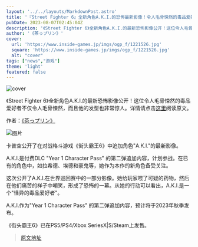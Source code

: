 ```yaml
---
layout: '../../layouts/MarkdownPost.astro'
title: '『Street Fighter 6』全新角色A.K.I.的恐怖最新影像！令人毛骨悚然的毒品爱好者，还有“发型”也很厉害'
pubDate: 2023-08-07T02:45:04Z
description: '《Street Fighter 6》全新角色A.K.I.的最新恐怖影像公开！这位令人毛骨悚然的毒品爱好者不仅令人毛骨悚然，而且他的发型也非常惊人。'
author: '《茶っプリン》'
cover:
  url: 'https://www.inside-games.jp/imgs/ogp_f/1221526.jpg'
  square: 'https://www.inside-games.jp/imgs/ogp_f/1221526.jpg'
  alt: "cover"
tags: ["news","游戏"]
theme: 'light'
featured: false
---
```


![cover](https://www.inside-games.jp/imgs/ogp_f/1221526.jpg)

《Street Fighter 6》全新角色A.K.I.的最新恐怖影像公开！这位令人毛骨悚然的毒品爱好者不仅令人毛骨悚然，而且他的发型也非常惊人。详情请点击[这里](https://www.inside-games.jp/article/2023/08/07/147679.html)阅读原文。

作者：[《茶っプリン》](/author/10181/recent/%E8%8C%B6%E3%81%A3%E3%83%97%E3%83%AA%E3%83%B3)

![图片](https://www.inside-games.jp/imgs/zoom/1221524.jpg)

卡普空公开了在对战格斗游戏《街头霸王6》中追加角色"A.K.I."的最新影像。

A.K.I.是付费DLC "Year 1 Character Pass" 的第二弹追加内容，计划参战。在已有的角色中，如拉希德、埃德和豪鬼等，她作为本作的新角色备受关注。

这次公开了A.K.I.在世界巡回赛中的一部分影像。她给玩家喂了可疑的药物，然后在他们痛苦的样子中嘲笑，形成了恐怖的一幕。从她的行动可以看出，A.K.I.是一个"怪异的毒品爱好者"。

A.K.I.作为"Year 1 Character Pass" 的第二弹追加内容，预计将于2023年秋季发布。

《街头霸王6》已在PS5/PS4/Xbox SeriesX|S/Steam上发售。

>[原文地址](https://www.inside-games.jp/article/2023/08/07/147679.html)  